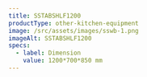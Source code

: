 ```yaml
---
title: SSTABSHLF1200
productType: other-kitchen-equipment
image: /src/assets/images/sswb-1.png
imageAlt: SSTABSHLF1200
specs:
  - label: Dimension
    value: 1200*700*850 mm
---
```

